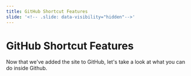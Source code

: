 ```yaml
---
title: GitHub Shortcut Features
slide: '<!-- .slide: data-visibility="hidden"-->'
---
```


<!-- .slide: data-state="layout-title" class="bg-dark"-->

# GitHub Shortcut Features

> > >

Now that we've added the site to GitHub, let's take a look at what you can do inside Github.

